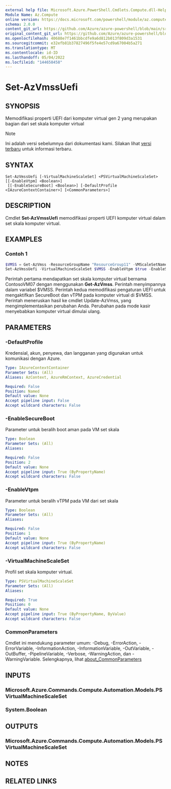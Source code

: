 ```yaml
---
external help file: Microsoft.Azure.PowerShell.Cmdlets.Compute.dll-Help.xml
Module Name: Az.Compute
online version: https://docs.microsoft.com/powershell/module/az.compute/set-azvmssuefi
schema: 2.0.0
content_git_url: https://github.com/Azure/azure-powershell/blob/main/src/Compute/Compute/help/Set-AzVmssUefi.md
original_content_git_url: https://github.com/Azure/azure-powershell/blob/main/src/Compute/Compute/help/Set-AzVmssUefi.md
ms.openlocfilehash: 40688e7f1461bbcdfe9a6d812b013f809d3a1531
ms.sourcegitcommit: e32efb81b37827496f5fe4e57cd9a67004b5a271
ms.translationtype: MT
ms.contentlocale: id-ID
ms.lasthandoff: 05/04/2022
ms.locfileid: "144658458"
---
```

# Set-AzVmssUefi

## SYNOPSIS
Memodifikasi properti UEFI dari komputer virtual gen 2 yang merupakan bagian dari set skala komputer virtual

> [!NOTE]
>Ini adalah versi sebelumnya dari dokumentasi kami. Silakan lihat [versi terbaru](/powershell/module/az.compute/set-azvmssuefi) untuk informasi terbaru.

## SYNTAX

```
Set-AzVmssUefi [-VirtualMachineScaleSet] <PSVirtualMachineScaleSet> [[-EnableVtpm] <Boolean>]
 [[-EnableSecureBoot] <Boolean>] [-DefaultProfile <IAzureContextContainer>] [<CommonParameters>]
```

## DESCRIPTION
Cmdlet **Set-AzVmssUefi** memodifikasi properti UEFI komputer virtual dalam set skala komputer virtual. 

## EXAMPLES

### Contoh 1
```powershell
$VMSS = Get-AzVmss -ResourceGroupName "ResourceGroup11" -VMScaleSetName "ContosoVM07"
Set-AzVmssUefi -VirtualMachineScaleSet $VMSS -EnableVtpm $true -EnableSecureBoot $true
```

Perintah pertama mendapatkan set skala komputer virtual bernama ContosoVM07 dengan menggunakan **Get-AzVmss**.
Perintah menyimpannya dalam variabel $VMSS.
Perintah kedua memodifikasi pengaturan UEFI untuk mengaktifkan SecureBoot dan vTPM pada komputer virtual di $VMSS.
Perintah meneruskan hasil ke cmdlet Update-AzVmss, yang mengimplementasikan perubahan Anda.
Perubahan pada mode kasir menyebabkan komputer virtual dimulai ulang.

## PARAMETERS

### -DefaultProfile
Kredensial, akun, penyewa, dan langganan yang digunakan untuk komunikasi dengan Azure.

```yaml
Type: IAzureContextContainer
Parameter Sets: (All)
Aliases: AzContext, AzureRmContext, AzureCredential

Required: False
Position: Named
Default value: None
Accept pipeline input: False
Accept wildcard characters: False
```

### -EnableSecureBoot
Parameter untuk beralih boot aman pada VM set skala

```yaml
Type: Boolean
Parameter Sets: (All)
Aliases:

Required: False
Position: 2
Default value: None
Accept pipeline input: True (ByPropertyName)
Accept wildcard characters: False
```

### -EnableVtpm
Parameter untuk beralih vTPM pada VM dari set skala

```yaml
Type: Boolean
Parameter Sets: (All)
Aliases:

Required: False
Position: 1
Default value: None
Accept pipeline input: True (ByPropertyName)
Accept wildcard characters: False
```

### -VirtualMachineScaleSet
Profil set skala komputer virtual.

```yaml
Type: PSVirtualMachineScaleSet
Parameter Sets: (All)
Aliases:

Required: True
Position: 0
Default value: None
Accept pipeline input: True (ByPropertyName, ByValue)
Accept wildcard characters: False
```

### CommonParameters
Cmdlet ini mendukung parameter umum: -Debug, -ErrorAction, -ErrorVariable, -InformationAction, -InformationVariable, -OutVariable, -OutBuffer, -PipelineVariable, -Verbose, -WarningAction, dan -WarningVariable. Selengkapnya, lihat [about_CommonParameters](http://go.microsoft.com/fwlink/?LinkID=113216)

## INPUTS

### Microsoft.Azure.Commands.Compute.Automation.Models.PSVirtualMachineScaleSet

### System.Boolean

## OUTPUTS

### Microsoft.Azure.Commands.Compute.Automation.Models.PSVirtualMachineScaleSet

## NOTES

## RELATED LINKS
